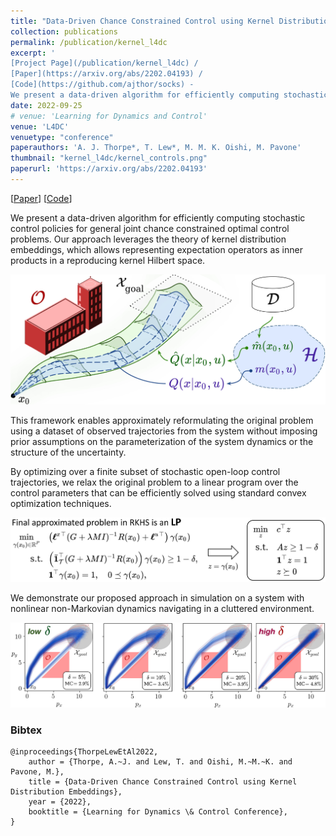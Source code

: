 ```yaml
---
title: "Data-Driven Chance Constrained Control using Kernel Distribution Embeddings"
collection: publications
permalink: /publication/kernel_l4dc
excerpt: ' 
[Project Page](/publication/kernel_l4dc) / 
[Paper](https://arxiv.org/abs/2202.04193) / 
[Code](https://github.com/ajthor/socks) - 
We present a data-driven algorithm for efficiently computing stochastic control policies for general joint chance constrained optimal control problems.'
date: 2022-09-25
# venue: 'Learning for Dynamics and Control'
venue: 'L4DC'
venuetype: "conference"
paperauthors: 'A. J. Thorpe*, T. Lew*, M. M. K. Oishi, M. Pavone'
thumbnail: "kernel_l4dc/kernel_controls.png"
paperurl: 'https://arxiv.org/abs/2202.04193'
---
```


[[Paper](https://arxiv.org/abs/2202.04193)] 
[[Code](https://github.com/ajthor/socks)] 


We present a data-driven algorithm for efficiently computing stochastic control policies for general joint chance constrained optimal control problems. Our approach leverages the theory of kernel distribution embeddings, which allows representing expectation operators as inner products in a reproducing kernel Hilbert space. 

<p style="text-align:center;"><img src="/images/kernel_l4dc/kernel_main.jpg" width="600"></p>

This framework enables approximately reformulating the original problem using a dataset of observed trajectories from the system without imposing prior assumptions on the parameterization of the system dynamics or the structure of the uncertainty. 

By optimizing over a finite subset of stochastic open-loop control trajectories, we relax the original problem to a linear program over the control parameters that can be efficiently solved using standard convex optimization techniques. 

![kernel_l4dc LP](/images/kernel_l4dc/LP.jpg)

We demonstrate our proposed approach in simulation on a system with nonlinear non-Markovian dynamics navigating in a cluttered environment.

![kernel_l4dc results](/images/kernel_l4dc/results.jpg)

### Bibtex

	@inproceedings{ThorpeLewEtAl2022,
		author = {Thorpe, A.~J. and Lew, T. and Oishi, M.~M.~K. and Pavone, M.},
		title = {Data-Driven Chance Constrained Control using Kernel Distribution Embeddings},
		year = {2022},
		booktitle = {Learning for Dynamics \& Control Conference},
	}

